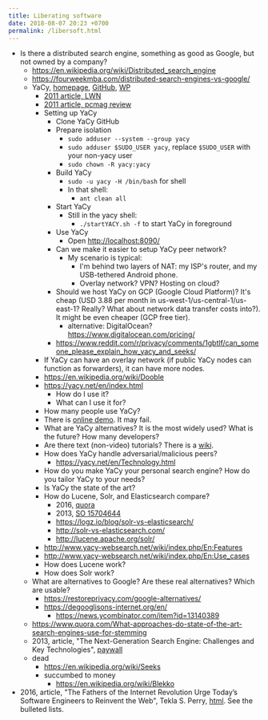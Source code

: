 ```yaml
---
title: Liberating software
date: 2018-08-07 20:23 +0700
permalink: /libersoft.html
---
```


- Is there a distributed search engine, something as good as Google, but not owned by a company?
    - https://en.wikipedia.org/wiki/Distributed_search_engine
    - https://fourweekmba.com/distributed-search-engines-vs-google/
    - YaCy, [homepage](https://yacy.net/en/index.html), [GitHub](https://github.com/yacy/yacy_search_server), [WP](https://en.wikipedia.org/wiki/YaCy)
        - [2011 article, LWN](https://lwn.net/Articles/469972/)
        - [2011 article, pcmag review](https://www.pcmag.com/article2/0,2817,2397267,00.asp)
        - Setting up YaCy
            - Clone YaCy GitHub
            - Prepare isolation
                - `sudo adduser --system --group yacy`
                - `sudo adduser $SUDO_USER yacy`, replace `$SUDO_USER` with your non-yacy user
                - `sudo chown -R yacy:yacy`
            - Build YaCy
                - `sudo -u yacy -H /bin/bash` for shell
                - In that shell:
                    - `ant clean all`
            - Start YaCy
                - Still in the yacy shell:
                    - `./startYACY.sh -f` to start YaCy in foreground
            - Use YaCy
                - Open [http://localhost:8090/](http://localhost:8090/)
            - Can we make it easier to setup YaCy peer network?
                - My scenario is typical:
                    - I'm behind two layers of NAT: my ISP's router, and my USB-tethered Android phone.
                    - Overlay network? VPN? Hosting on cloud?
            - Should we host YaCy on GCP (Google Cloud Platform)?
            It's cheap (USD 3.88 per month in us-west-1/us-central-1/us-east-1? Really? What about network data transfer costs into?).
            It might be even cheaper (GCP free tier).
                - alternative: DigitalOcean? https://www.digitalocean.com/pricing/
            - https://www.reddit.com/r/privacy/comments/1gbtlf/can_someone_please_explain_how_yacy_and_seeks/
        - If YaCy can have an overlay network (if public YaCy nodes can function as forwarders), it can have more nodes.
        - https://en.wikipedia.org/wiki/Dooble
        - https://yacy.net/en/index.html
            - How do I use it?
            - What can I use it for?
        - How many people use YaCy?
        - There is [online demo](https://yacy.net/en/Searchportal.html).
        It may fail.
        - What are YaCy alternatives?
        It is the most widely used?
        What is the future?
        How many developers?
        - Are there text (non-video) tutorials?
        There is a [wiki](http://www.yacy-websearch.net/wiki/index.php/En:Start).
        - How does YaCy handle adversarial/malicious peers?
            - https://yacy.net/en/Technology.html
        - How do you make YaCy your personal search engine?
        How do you tailor YaCy to your needs?
        - Is YaCy the state of the art?
        - How do Lucene, Solr, and Elasticsearch compare?
            - 2016, [quora](https://www.quora.com/How-do-Lucene-Elasticsearch-and-Solr-compare)
            - 2013, [SO 15704644](https://stackoverflow.com/questions/15704644/difference-between-solr-and-lucene)
            - https://logz.io/blog/solr-vs-elasticsearch/
            - http://solr-vs-elasticsearch.com/
            - http://lucene.apache.org/solr/
        - http://www.yacy-websearch.net/wiki/index.php/En:Features
        - http://www.yacy-websearch.net/wiki/index.php/En:Use_cases
        - How does Lucene work?
        - How does Solr work?
    - What are alternatives to Google?
    Are these real alternatives?
    Which are usable?
        - https://restoreprivacy.com/google-alternatives/
        - https://degooglisons-internet.org/en/
            - https://news.ycombinator.com/item?id=13140389
    - https://www.quora.com/What-approaches-do-state-of-the-art-search-engines-use-for-stemming
    - 2013, article, "The Next-Generation Search Engine: Challenges and Key Technologies", [paywall](https://link.springer.com/chapter/10.1007/978-3-642-28807-4_34)
    - dead
        - https://en.wikipedia.org/wiki/Seeks
        - succumbed to money
            - https://en.wikipedia.org/wiki/Blekko
- 2016, article, "The Fathers of the Internet Revolution Urge Today’s Software Engineers to Reinvent the Web", Tekla S. Perry, [html](https://spectrum.ieee.org/view-from-the-valley/telecom/internet/the-fathers-of-the-internet-revolution-urge-todays-pioneers-to-reinvent-the-web).
See the bulleted lists.
